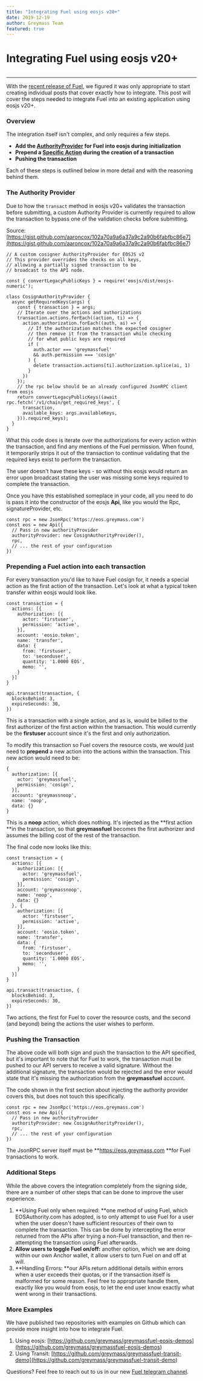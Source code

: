 ```yaml
---
title: "Integrating Fuel using eosjs v20+"
date: 2019-12-19
author: Greymass Team
featured: true
---
```

# Integrating Fuel using eosjs v20+

<figure><img src="https://i.imgur.com/wQFuoY5.png" alt=""></figure>

---

With the [recent release of Fuel](<https://decentium.org/teamgreymass/greymass-fue1>), we figured it was only appropriate to start creating individual posts that cover exactly how to integrate. This post will cover the steps needed to integrate Fuel into an existing application using eosjs v20+.

### Overview

The integration itself isn't complex, and only requires a few steps.

- **Add the **[AuthorityProvider](<https://gist.github.com/aaroncox/102a70a9a6a37a9c2a90b6fabfbc86e7>)** for Fuel into eosjs during initialization**
- **Prepend a **[Specific Action](<https://gist.github.com/aaroncox/59c93b4014ae1afb39890660a02fe777>)** during the creation of a transaction**
- **Pushing the transaction**

<!-- -->

Each of these steps is outlined below in more detail and with the reasoning behind them.

### The Authority Provider

Due to how the `transact` method in eosjs v20+ validates the transaction before submitting, a custom Authority Provider is currently required to allow the transaction to bypass one of the validation checks before submitting.

Source: [https://gist.github.com/aaroncox/102a70a9a6a37a9c2a90b6fabfbc86e7](<https://gist.github.com/aaroncox/102a70a9a6a37a9c2a90b6fabfbc86e7>)

```
// A custom cosigner AuthorityProvider for EOSJS v2
// This provider overrides the checks on all keys,
// allowing a partially signed transaction to be
// broadcast to the API node.

const { convertLegacyPublicKeys } = require('eosjs/dist/eosjs-numeric');

class CosignAuthorityProvider {
  async getRequiredKeys(args) {
    const { transaction } = args;
    // Iterate over the actions and authorizations
    transaction.actions.forEach((action, ti) => {
      action.authorization.forEach((auth, ai) => {
        // If the authorization matches the expected cosigner
        // then remove it from the transaction while checking
        // for what public keys are required
        if (
          auth.actor === 'greymassfuel'
          && auth.permission === 'cosign'
        ) {
          delete transaction.actions[ti].authorization.splice(ai, 1)
        }
      })
    });
    // the rpc below should be an already configured JsonRPC client from eosjs
    return convertLegacyPublicKeys((await rpc.fetch('/v1/chain/get_required_keys', {
      transaction,
      available_keys: args.availableKeys,
    })).required_keys);
  }
}
```

What this code does is iterate over the authorizations for every action within the transaction, and find any mentions of the Fuel permission. When found, it temporarily strips it out of the transaction to continue validating that the required keys exist to perform the transaction.

The user doesn't have these keys - so without this eosjs would return an error upon broadcast stating the user was missing some keys required to complete the transaction.

Once you have this established someplace in your code, all you need to do is pass it into the constructor of the eosjs **Api**, like you would the Rpc, signatureProvider, etc.

```
const rpc = new JsonRpc('https://eos.greymass.com')
const eos = new Api({
  // Pass in new authorityProvider
  authorityProvider: new CosignAuthorityProvider(),
  rpc,
  // ... the rest of your configuration
})
```

### Prepending a Fuel action into each transaction

For every transaction you'd like to have Fuel cosign for, it needs a special action as the first action of the transaction. Let's look at what a typical token transfer within eosjs would look like.

```
const transaction = {
  actions: [{
    authorization: [{
      actor: 'firstuser',
      permission: 'active',
    }],
    account: 'eosio.token',
    name: 'transfer',
    data: {
      from: 'firstuser',
      to: 'seconduser',
      quantity: '1.0000 EOS',
      memo: '',
    }
  }]
}

api.transact(transaction, {
  blocksBehind: 3,
  expireSeconds: 30,
})
```

This is a transaction with a single action, and as is, would be billed to the first authorizer of the first action within the transaction. This would currently be the **firstuser** account since it's the first and only authorization.

To modify this transaction so Fuel covers the resource costs, we would just need to **prepend** a new action into the actions within the transaction. This new action would need to be:

```
{
  authorization: [{
    actor: 'greymassfuel',
    permission: 'cosign',
  }],
  account: 'greymassnoop',
  name: 'noop',
  data: {}  
}
```

This is a **noop** action, which does nothing. It's injected as the **first action **in the transaction, so that **greymassfuel** becomes the first authorizer and assumes the billing cost of the rest of the transaction.

The final code now looks like this:

```
const transaction = {
  actions: [{
    authorization: [{
      actor: 'greymassfuel',
      permission: 'cosign',
    }],
    account: 'greymassnoop',
    name: 'noop',
    data: {}  
  }, {
    authorization: [{
      actor: 'firstuser',
      permission: 'active',
    }],
    account: 'eosio.token',
    name: 'transfer',
    data: {
      from: 'firstuser',
      to: 'seconduser',
      quantity: '1.0000 EOS',
      memo: '',
    }
  }]
}

api.transact(transaction, {
  blocksBehind: 3,
  expireSeconds: 30,
})
```

Two actions, the first for Fuel to cover the resource costs, and the second (and beyond) being the actions the user wishes to perform.

### Pushing the Transaction

The above code will both sign and push the transaction to the API specified, but it's important to note that for Fuel to work, the transaction must be pushed to our API servers to receive a valid signature. Without the additional signature, the transaction would be rejected and the error would state that it's missing the authorization from the **greymassfuel** account.

The code shown in the first section about injecting the authority provider covers this, but does not touch this specifically.

```
const rpc = new JsonRpc('https://eos.greymass.com')
const eos = new Api({
  // Pass in new authorityProvider
  authorityProvider: new CosignAuthorityProvider(),
  rpc,
  // ... the rest of your configuration
})
```

The JsonRPC server itself must be **https://eos.greymass.com **for Fuel transactions to work.

### Additional Steps

While the above covers the integration completely from the signing side, there are a number of other steps that can be done to improve the user experience.

1. **Using Fuel only when required: **one method of using Fuel, which EOSAuthority.com has adopted, is to only attempt to use Fuel for a user when the user doesn't have sufficient resources of their own to complete the transaction. This can be done by intercepting the error returned from the APIs after trying a non-Fuel transaction, and then re-attempting the transaction using Fuel afterwards.
2. **Allow users to toggle Fuel on/off:** another option, which we are doing within our own Anchor wallet, it allow users to turn Fuel on and off at will.
3. **Handling Errors: **our APIs return additional details within errors when a user exceeds their quotas, or if the transaction itself is malformed for some reason. Feel free to appropriate handle them, exactly like you would from eosjs, to let the end user know exactly what went wrong in their transactions.

<!-- -->

### More Examples

We have published two repositories with examples on Github which can provide more insight into how to integrate Fuel.

1. Using eosjs: [https://github.com/greymass/greymassfuel-eosjs-demos](<https://github.com/greymass/greymassfuel-eosjs-demos>)
2. Using Transit: [https://github.com/greymass/greymassfuel-transit-demo](<https://github.com/greymass/greymassfuel-transit-demo>)

<!-- -->

Questions? Feel free to reach out to us in our new [Fuel telegram channel](<https://t.me/greymassfuel>).

